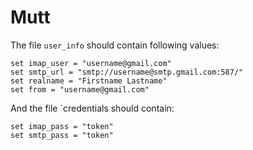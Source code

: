 # Mutt

The file `user_info` should contain following values:

```
set imap_user = "username@gmail.com"
set smtp_url = "smtp://username@smtp.gmail.com:587/"
set realname = "Firstname Lastname"
set from = "username@gmail.com"
```

And the file `credentials should contain:

```
set imap_pass = "token"
set smtp_pass = "token"
```
